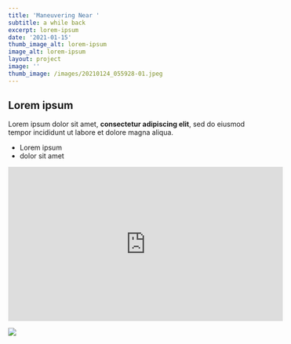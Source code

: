 ```yaml
---
title: 'Maneuvering Near '
subtitle: a while back
excerpt: lorem-ipsum
date: '2021-01-15'
thumb_image_alt: lorem-ipsum
image_alt: lorem-ipsum
layout: project
image: ''
thumb_image: /images/20210124_055928-01.jpeg
---
```

## Lorem ipsum

Lorem ipsum dolor sit amet, **consectetur adipiscing elit**, sed do eiusmod tempor incididunt ut labore et dolore magna aliqua.

* Lorem ipsum
* dolor sit amet

<iframe width="560" height="315" src="https://www.youtube.com/embed/8YlsJidpSv4" frameborder="0" allow="accelerometer; autoplay; clipboard-write; encrypted-media; gyroscope; picture-in-picture" allowfullscreen></iframe>

![](/images/0001-3.jpg)